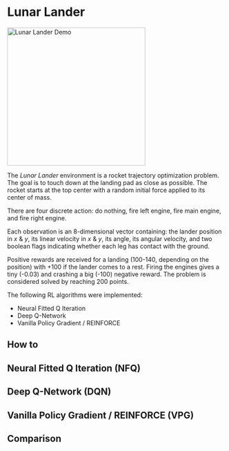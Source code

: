 # Lunar Lander

<img src="https://www.gymlibrary.dev/_images/lunar_lander.gif" alt="Lunar Lander Demo" width="320">

The *Lunar Lander* environment is a rocket trajectory optimization problem. The goal is to touch down at the landing pad as close as possible. The rocket starts at the top center with a random initial force applied to its center of mass.

There are four discrete action: do nothing, fire left engine, fire main engine, and fire right engine.

Each observation is an 8-dimensional vector containing: the lander position in *x* & *y*, its linear velocity in *x* & *y*, its angle, its angular velocity, and two boolean flags indicating whether each leg has contact with the ground.

Positive rewards are received for a landing (100-140, depending on the position) with +100 if the lander comes to a rest. Firing the engines gives a tiny (-0.03) and crashing a big (-100) negative reward. The problem is considered solved by reaching 200 points.

The following RL algorithms were implemented:
- Neural Fitted Q Iteration
- Deep Q-Network
- Vanilla Policy Gradient / REINFORCE

## How to

## Neural Fitted Q Iteration (NFQ)

## Deep Q-Network (DQN)

## Vanilla Policy Gradient / REINFORCE (VPG)

## Comparison

